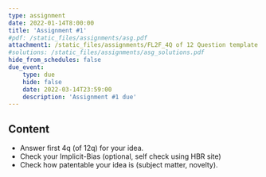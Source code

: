 ```yaml
---
type: assignment
date: 2022-01-14T8:00:00
title: 'Assignment #1'
#pdf: /static_files/assignments/asg.pdf
attachment1: /static_files/assignments/FL2F_4Q of 12 Question template.pptx
#solutions: /static_files/assignments/asg_solutions.pdf
hide_from_schedules: false
due_event: 
    type: due
    hide: false
    date: 2022-03-14T23:59:00
    description: 'Assignment #1 due'
---
```

## Content
- Answer first 4q (of 12q) for your idea.
- Check your Implicit-Bias (optional, self check using HBR site) 
- Check how patentable your idea is (subject matter, novelty).


